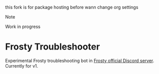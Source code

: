 this fork is for package hosting before wann change org settings
> [!NOTE]
> Work in progress

# Frosty Troubleshooter
Experimental Frosty troubleshooting bot in [Frosty official Discord server](https://discord.gg/sB8ZUAT). Currently for v1.
